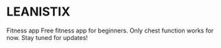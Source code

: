 # LEANISTIX
Fitness app
Free fitness app for beginners.
Only chest function works for now.
Stay tuned for updates!
